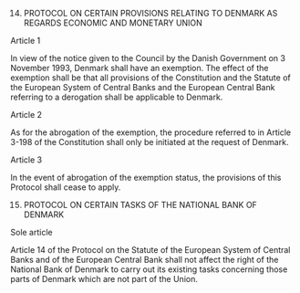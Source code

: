 14. PROTOCOL ON CERTAIN PROVISIONS RELATING TO DENMARK AS REGARDS ECONOMIC AND MONETARY UNION

<!-- THE HIGH CONTRACTING PARTIES, TAKING INTO ACCOUNT that the Danish Constitution contains provisions which may imply a referendum in 
Denmark prior to Denmark renouncing its exemption;
GIVEN THAT, on 3 November 1993, the Danish Government notified the Council of its intention not to participate in
the third stage of economic and monetary union, under the terms of paragraph 1 of the Protocol on certain provisions
relating to Denmark, annexed to the Treaty establishing the European Community,
HAVE AGREED upon the following provisions, which shall be annexed to the Treaty establishing a Constitution for
Europe: -->

Article 1

In view of the notice given to the Council by the Danish Government on 3 November 1993,
Denmark shall have an exemption. The effect of the exemption shall be that all provisions of the
Constitution and the Statute of the European System of Central Banks and the European Central
Bank referring to a derogation shall be applicable to Denmark.

Article 2

As for the abrogation of the exemption, the procedure referred to in Article 3-198 of the
Constitution shall only be initiated at the request of Denmark.

Article 3

In the event of abrogation of the exemption status, the provisions of this Protocol shall cease to
apply.

15. PROTOCOL ON CERTAIN TASKS OF THE NATIONAL BANK OF DENMARK

<!-- THE HIGH CONTRACTING PARTIES,
DESIRING to settle certain particular problems relating to Denmark;
HAVE AGREED upon the following provisions, which shall be annexed to the Treaty establishing a Constitution for
Europe: -->

Sole article

Article 14 of the Protocol on the Statute of the European System of Central Banks and of the
European Central Bank shall not affect the right of the National Bank of Denmark to carry out its
existing tasks concerning those parts of Denmark which are not part of the Union.

